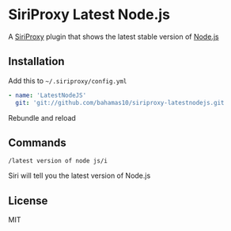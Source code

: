 SiriProxy Latest Node.js
========================

A [SiriProxy](https://github.com/plamoni/SiriProxy) plugin
that shows the latest stable version of [Node.js](http://nodejs.org)

Installation
------------

Add this to `~/.siriproxy/config.yml`

``` yml
- name: 'LatestNodeJS'
  git: 'git://github.com/bahamas10/siriproxy-latestnodejs.git
```

Rebundle and reload

Commands
--------

`/latest version of node js/i`

Siri will tell you the latest version of Node.js

License
-------

MIT
